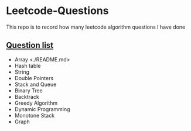 # Leetcode-Questions
This repo is to record how many leetcode algorithm questions I have done


## [Question list](https://www.programmercarl.com/)

* Array <./README.md>
* Hash table
* String
* Double Pointers
* Stack and Queue
* Binary Tree
* Backtrack
* Greedy Algorithm
* Dynamic Programming
* Monotone Stack
* Graph

